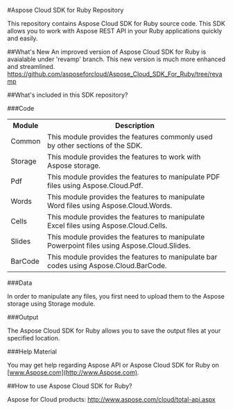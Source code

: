 #Aspose Cloud SDK for Ruby Repository

This repository contains Aspose Cloud SDK for Ruby source code. This SDK allows you to work with Aspose REST API in your Ruby applications quickly and easily. 

##What's New
An improved version of Aspose Cloud SDK for Ruby is avaialable under 'revamp' branch. This new version is much more enhanced and streamlined.
https://github.com/asposeforcloud/Aspose_Cloud_SDK_For_Ruby/tree/revamp

##What's included in this SDK repository?

###Code

<table>
<tr>
<th>Module</th>
<th>Description</th>
</tr>

<tr>
<td>Common</td>
<td>This module provides the features commonly used by other sections of the SDK.</td>
</tr>

<tr>
<td>Storage</td>
<td>This module provides the features to work with Aspose storage.</td>
</tr>

<tr>
<td>Pdf</td>
<td>This module provides the features to manipulate PDF files using Aspose.Cloud.Pdf.</td>
</tr>

<tr>
<td>Words</td>
<td>This module provides the features to manipulate Word files using Aspose.Cloud.Words.</td>
</tr>

<tr>
<td>Cells</td>
<td>This module provides the features to manipulate Excel files using Aspose.Cloud.Cells.</td>
</tr>

<tr>
<td>Slides</td>
<td>This module provides the features to manipulate Powerpoint files using Aspose.Cloud.Slides.</td>
</tr>

<tr>
<td>BarCode</td>
<td>This module provides the features to manipulate bar codes using Aspose.Cloud.BarCode.</td>
</tr>


</table>



###Data

In order to manipulate any files, you first need to upload them to the Aspose storage using Storage module.

###Output

The Aspose Cloud SDK for Ruby allows you to save the output files at your specified location.


###Help Material

You may get help regarding Aspose API or Aspose Cloud SDK for Ruby on [www.Aspose.com](http://www.Aspose.com).

##How to use Aspose Cloud SDK for Ruby?

Aspose for Cloud products: http://www.aspose.com/cloud/total-api.aspx
